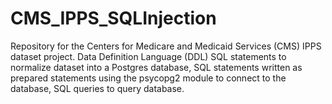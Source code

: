 # CMS_IPPS_SQLInjection
Repository for the Centers for Medicare and Medicaid Services (CMS)  IPPS dataset project. Data Definition Language (DDL) SQL statements to normalize dataset into a Postgres database, SQL statements written as prepared statements using the psycopg2 module to connect to the database, SQL queries to query database.
